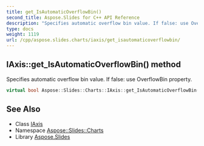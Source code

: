 ```yaml
---
title: get_IsAutomaticOverflowBin()
second_title: Aspose.Slides for C++ API Reference
description: "Specifies automatic overflow bin value. If false: use OverflowBin property."
type: docs
weight: 1119
url: /cpp/aspose.slides.charts/iaxis/get_isautomaticoverflowbin/
---
```

## IAxis::get_IsAutomaticOverflowBin() method


Specifies automatic overflow bin value. If false: use OverflowBin property.

```cpp
virtual bool Aspose::Slides::Charts::IAxis::get_IsAutomaticOverflowBin()=0
```

## See Also

* Class [IAxis](./)
* Namespace [Aspose::Slides::Charts](../)
* Library [Aspose.Slides](../../)
